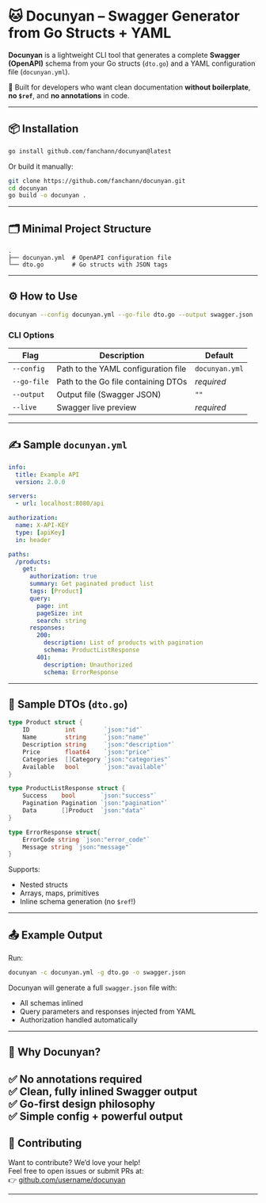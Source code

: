 # 🐱 Docunyan – Swagger Generator from Go Structs + YAML

**Docunyan** is a lightweight CLI tool that generates a complete **Swagger (OpenAPI)** schema from your Go structs (`dto.go`) and a YAML configuration file (`docunyan.yml`).  

🎯 Built for developers who want clean documentation **without boilerplate**, **no `$ref`**, and **no annotations** in code.

---

## 📦 Installation

```bash
go install github.com/fanchann/docunyan@latest
```

Or build it manually:

```bash
git clone https://github.com/fanchann/docunyan.git
cd docunyan
go build -o docunyan .
```

---

## 🗂️ Minimal Project Structure

```
.
├── docunyan.yml  # OpenAPI configuration file
└── dto.go        # Go structs with JSON tags
```

---

## ⚙️ How to Use

```bash
docunyan --config docunyan.yml --go-file dto.go --output swagger.json
```

### CLI Options

| Flag          | Description                                    | Default        |
|---------------|------------------------------------------------|----------------|
| `--config`    | Path to the YAML configuration file           | `docunyan.yml` |
| `--go-file`   | Path to the Go file containing DTOs           | *required*     |
| `--output`    | Output file (Swagger JSON)               | `""`       |
| `--live`    	| Swagger live preview               | *required*       |



---

## ✍️ Sample `docunyan.yml`

```yaml
info:
  title: Example API
  version: 2.0.0

servers:
  - url: localhost:8080/api

authorization:
  name: X-API-KEY
  type: [apiKey]
  in: header

paths:
  /products:
    get:
      authorization: true
      summary: Get paginated product list
      tags: [Product]
      query:
        page: int
        pageSize: int
        search: string
      responses:
        200:
          description: List of products with pagination
          schema: ProductListResponse
        401:
          description: Unauthorized
          schema: ErrorResponse
```

---

## 🧱 Sample DTOs (`dto.go`)

```go
type Product struct {
	ID          int        `json:"id"`
	Name        string     `json:"name"`
	Description string     `json:"description"`
	Price       float64    `json:"price"`
	Categories  []Category `json:"categories"`
	Available   bool       `json:"available"`
}

type ProductListResponse struct {
	Success    bool       `json:"success"`
	Pagination Pagination `json:"pagination"`
	Data       []Product  `json:"data"`
}

type ErrorResponse struct{
	ErrorCode string `json:"error_code"`
	Message string `json:"message"`
}
```

Supports:
- Nested structs
- Arrays, maps, primitives
- Inline schema generation (no `$ref`!)

---

## 📤 Example Output

Run:

```bash
docunyan -c docunyan.yml -g dto.go -o swagger.json
```

Docunyan will generate a full `swagger.json` file with:

- All schemas inlined
- Query parameters and responses injected from YAML
- Authorization handled automatically

---

## 🌟 Why Docunyan?

✅ No annotations required  
✅ Clean, fully inlined Swagger output  
✅ Go-first design philosophy  
✅ Simple config + powerful output  
---

## 🤝 Contributing

Want to contribute? We’d love your help!  
Feel free to open issues or submit PRs at:  
👉 [github.com/username/docunyan](https://github.com/fanchann/docunyan)

---